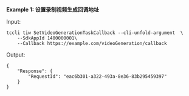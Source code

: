 **Example 1: 设置录制视频生成回调地址**



Input: 

```
tccli tiw SetVideoGenerationTaskCallback --cli-unfold-argument  \
    --SdkAppId 1400000001\
    --Callback https://example.com/videoGeneration/callback
```

Output: 
```
{
    "Response": {
        "RequestId": "eac6b301-a322-493a-8e36-83b295459397"
    }
}
```

